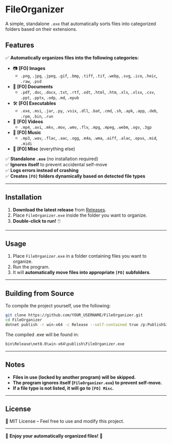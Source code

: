 # FileOrganizer

A simple, standalone `.exe` that automatically sorts files into categorized folders based on their extensions.

## Features
✅ **Automatically organizes files into the following categories:**
- 📷 **[FO] Images**  
  - `.png`, `.jpg`, `.jpeg`, `.gif`, `.bmp`, `.tiff`, `.tif`, `.webp`, `.svg`, `.ico`, `.heic`, `.raw`, `.psd`
- 📄 **[FO] Documents**  
  - `.pdf`, `.doc`, `.docx`, `.txt`, `.rtf`, `.odt`, `.html`, `.htm`, `.xls`, `.xlsx`, `.csv`, `.ppt`, `.pptx`, `.odp`, `.md`, `.epub`
- 🛠️ **[FO] Executables**  
  - `.exe`, `.msi`, `.jar`, `.py`, `.vsix`, `.dll`, `.bat`, `.cmd`, `.sh`, `.apk`, `.app`, `.deb`, `.rpm`, `.bin`, `.run`
- 🎥 **[FO] Videos**  
  - `.mp4`, `.avi`, `.mkv`, `.mov`, `.wmv`, `.flv`, `.mpg`, `.mpeg`, `.webm`, `.ogv`, `.3gp`
- 🎵 **[FO] Music**  
  - `.mp3`, `.wav`, `.flac`, `.aac`, `.ogg`, `.m4a`, `.wma`, `.aiff`, `.alac`, `.opus`, `.mid`, `.midi`
- 📂 **[FO] Misc** (everything else)

✅ **Standalone `.exe`** (no installation required)  
✅ **Ignores itself** to prevent accidental self-move  
✅ **Logs errors instead of crashing**  
✅ **Creates `[FO]` folders dynamically based on detected file types**  

---

## Installation
1. **Download the latest release** from [Releases](https://github.com/PhenixHD/FileOrganizer/releases).
2. Place `FileOrganizer.exe` inside the folder you want to organize.
3. **Double-click to run!** 🖱️

---

## Usage
1. Place `FileOrganizer.exe` in a folder containing files you want to organize.
2. Run the program.
3. It will **automatically move files into appropriate `[FO]` subfolders**.

---

## Building from Source
To compile the project yourself, use the following:
```sh
git clone https://github.com/YOUR_USERNAME/FileOrganizer.git
cd FileOrganizer
dotnet publish -r win-x64 -c Release --self-contained true /p:PublishSingleFile=true
```
The compiled .exe will be found in:
```sh
bin\Release\net8.0\win-x64\publish\FileOrganizer.exe
```

---

## Notes
- **Files in use (locked by another program) will be skipped.**
- **The program ignores itself (`FileOrganizer.exe`) to prevent self-move.**
- **If a file type is not listed, it will go to `[FO] Misc`.**

---

## License
📝 MIT License – Feel free to use and modify this project.

---

🎉 **Enjoy your automatically organized files!** 🚀
